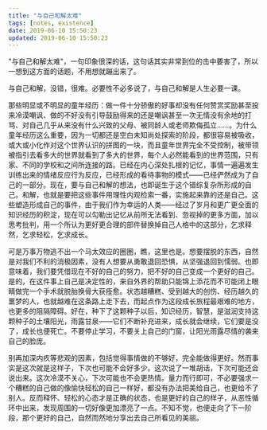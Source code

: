 ```yaml
---
title: "与自己和解太难"
tags: [notes, existence]
date: 2019-06-10 15:50:23
updated: 2019-06-10 15:50:23
---
```


"与自己和解太难"，一句印象很深的话，这句话其实非常到位的击中要害了，所以一想到这方面的话题，不用想就蹦出来了。

与自己和解，没错，很难。必要性不必多说了，与自己和解是人生必要一课。

那些明显或不明显的童年经历：做一件十分骄傲的好事却没有任何赞赏奖励甚至投来冷漠嘲讽、做的不好没有引导鼓励得来的还是嘲讽甚至一次无情没有余地的打骂、对自己几乎从来没有什么兴致的父母、被同龄人或老师欺侮孤立……。为什么童年经历这么重要，因为一切都还是空白未知尚处探索的阶段，都很容易被吸收，或大或小化作对这个世界认识的拼图的一块，而且童年世界完全不受控制，被带领被指引去看多大的世界就看到了多大的世界，每个人必然能看到的世界范围，只有家、不同的学校和之间所连接的路。已经在内心深处扎根的记忆，事情一遍遍发生训练出来的情绪反应行为反应，已经形成的看待事物的模式——已经俨然成为了自己的一部分。现在，要与自己和解的想法，也即诞生于这个错综复杂所形成的自己。和解，也就是要把这些事件用理性内观检索一番，实施起来靠的还是自己。这些塑造形成自己的事件，由于我们作为幸运的人类——经过了岁月和更广更全面的知识经历的积淀，现在可以勾勒出记忆从前所无法看到、忽视掉的更多方面，加以思考批判，用一个所认为更好更合理的部件替换掉自己人格中的这部分，乞求释然，乞求轻松，乞求成长。

可是万事万物逃不出一个马太效应的圈圈，瞧，这里也是。想要摆脱的东西，自然是对我们不利的消极因素，没有人想要从勇敢退回恐惧，从坚强退回到懦弱。也即意味着，我们要凭借现在不好的自己的努力，把不好的自己变成一个更好的自己。是的，在这件事上自己是决定性的，来自外界的帮助只能锦上添花而不可能闭上眼睛做完一个手术就脱胎换骨大获痊愈。状态越糟糕、受到越大的创伤、经历越久的噩梦的人，也就越难在这条路上走下去，而起点作为这段成长旅程最艰难的地方，也更多的阻隔障碍。好在，种下了这颗种子以后，知识经历，智慧，是滋润支持这颗种子的土壤阳光，雨露甘泉——它们不断补充进来，成长就会继续，它们要是没了，成长也便死亡。不要停止学习，不要关上自己的门窗，让阳光雨露尽情的袭来自己的脸庞。

别再加深内疚等悲观的因素，包括觉得事情做的不够好，完全能做得更好。然而事实是这次就是这样子，下次也可能不会好多少。这次说了一堆胡话，下次可能还会说出来。这次冷漠不关心，下次可能也不会更热情。量力而行即可，不必要强求一个糟糕的自己做的像愉快轻松的自己一样好，都没有办法把美给自己，也更给不了别人。反而释怀、轻松的心态才是正确的状态，也是更好的自己的样子，从恶性循环中出来，发现周围的一切好像更加漂亮了一点。不知不觉，也便走向了下一阶段，那个更好的自己，自然而然地分享出去自己所看见的美丽。
